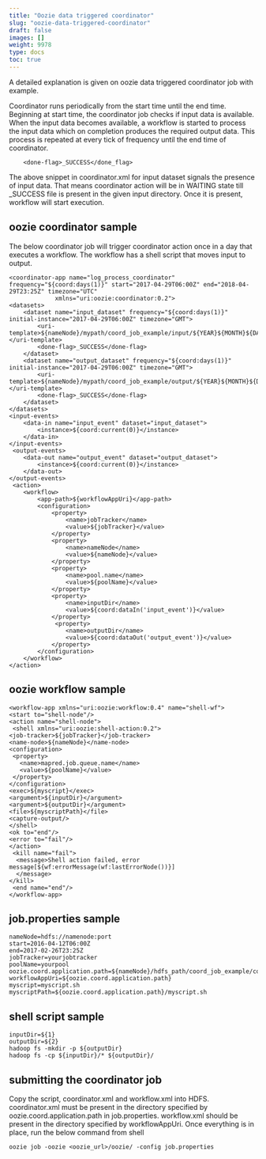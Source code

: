 ```yaml
---
title: "Oozie data triggered coordinator"
slug: "oozie-data-triggered-coordinator"
draft: false
images: []
weight: 9978
type: docs
toc: true
---
```


A detailed explanation is given on oozie data triggered coordinator job with example. 

Coordinator runs periodically from the start time until the end time. Beginning at start time, the coordinator job checks if input data is available. When the input data becomes available, a workflow is started to process the input data which on completion produces the required output data. This process is repeated at every tick of frequency until the end time of coordinator.


        <done-flag>_SUCCESS</done_flag> 
The above snippet in coordinator.xml for input dataset signals the presence of input data. That means coordinator action will be in WAITING state till _SUCCESS file is present in the given input directory. Once it is present, workflow will start execution. 

## oozie coordinator sample
The below coordinator job will trigger coordinator action once in a day that executes a workflow. The workflow has a shell script that moves input to output. 

   <?xml version="1.0" encoding="UTF-8"?>
    <coordinator-app name="log_process_coordinator" frequency="${coord:days(1)}" start="2017-04-29T06:00Z" end="2018-04-29T23:25Z" timezone="UTC"
                 xmlns="uri:oozie:coordinator:0.2">
    <datasets>
        <dataset name="input_dataset" frequency="${coord:days(1)}" initial-instance="2017-04-29T06:00Z" timezone="GMT">
            <uri-template>${nameNode}/mypath/coord_job_example/input/${YEAR}${MONTH}${DAY}</uri-template>
            <done-flag>_SUCCESS</done-flag>
        </dataset>
        <dataset name="output_dataset" frequency="${coord:days(1)}" initial-instance="2017-04-29T06:00Z" timezone="GMT">
            <uri-template>${nameNode}/mypath/coord_job_example/output/${YEAR}${MONTH}${DAY}</uri-template>
            <done-flag>_SUCCESS</done-flag>
        </dataset>
    </datasets>
    <input-events>
        <data-in name="input_event" dataset="input_dataset">
            <instance>${coord:current(0)}</instance>
        </data-in>
    </input-events>                
     <output-events>
        <data-out name="output_event" dataset="output_dataset">
            <instance>${coord:current(0)}</instance>
        </data-out>
    </output-events>
     <action>
        <workflow>
            <app-path>${workflowAppUri}</app-path>
            <configuration>
                <property>
                    <name>jobTracker</name>
                    <value>${jobTracker}</value>
                </property>
                <property>
                    <name>nameNode</name>
                    <value>${nameNode}</value>
                </property>
                <property>
                    <name>pool.name</name>
                    <value>${poolName}</value>
                </property>
                <property>
                    <name>inputDir</name>
                    <value>${coord:dataIn('input_event')}</value>
                </property>
                 <property>
                    <name>outputDir</name>
                    <value>${coord:dataOut('output_event')}</value>
                </property>
            </configuration>
        </workflow>
    </action>
</coordinator-app>

## oozie workflow sample
    <workflow-app xmlns="uri:oozie:workflow:0.4" name="shell-wf">
    <start to="shell-node"/>
    <action name="shell-node">
     <shell xmlns="uri:oozie:shell-action:0.2">
    <job-tracker>${jobTracker}</job-tracker>
    <name-node>${nameNode}</name-node>
    <configuration>
     <property>
       <name>mapred.job.queue.name</name>
       <value>${poolName}</value>
     </property>
    </configuration>
    <exec>${myscript}</exec>
    <argument>${inputDir}</argument>
    <argument>${outputDir}</argument>
    <file>${myscriptPath}</file>
    <capture-output/>
    </shell>
    <ok to="end"/>
    <error to="fail"/>
    </action>
     <kill name="fail">
      <message>Shell action failed, error message[${wf:errorMessage(wf:lastErrorNode())}]
      </message>
    </kill>
     <end name="end"/>
    </workflow-app>

## job.properties sample
    nameNode=hdfs://namenode:port
    start=2016-04-12T06:00Z
    end=2017-02-26T23:25Z
    jobTracker=yourjobtracker
    poolName=yourpool
    oozie.coord.application.path=${nameNode}/hdfs_path/coord_job_example/coord
    workflowAppUri=${oozie.coord.application.path}
    myscript=myscript.sh
    myscriptPath=${oozie.coord.application.path}/myscript.sh

## shell script sample
    inputDir=${1}
    outputDir=${2}
    hadoop fs -mkdir -p ${outputDir}
    hadoop fs -cp ${inputDir}/* ${outputDir}/


## submitting the coordinator job
Copy the script, coordinator.xml and workflow.xml into HDFS. coordinator.xml must be present in the directory specified by oozie.coord.application.path in job.properties. workflow.xml should be present in the directory specified by workflowAppUri. Once everything is in place, run the below command from shell

    oozie job -oozie <oozie_url>/oozie/ -config job.properties

